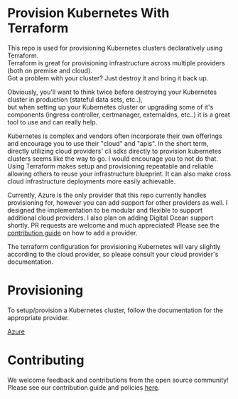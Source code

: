 # Provision Kubernetes With Terraform

This repo is used for provisioning Kubernetes clusters declaratively using Terraform.  
Terraform is great for provisioning infrastructure across multiple providers (both on premise and cloud).  
Got a problem with your cluster? Just destroy it and bring it back up.  

Obviously, you'll want to think twice before destroying your Kubernetes cluster in production (stateful data sets, etc..),  
but when setting up your Kubernetes cluster or upgrading some of it's components (ingress controller, certmanager, externaldns, etc..) it is a great tool to use and can really help.

Kubernetes is complex and vendors often incorporate their own offerings and encourage you to use their "cloud" and "apis".
In the short term, directly utilizing cloud providers' cli sdks directly to provision kubernetes clusters seems like the way to go.
I would encourage you to not do that. Using Terraform makes setup and provisioning repeatable and reliable allowing others to reuse your infrastructure blueprint. It can also make cross cloud infrastructure deployments more easily achievable.

Currently, Azure is the only provider that this repo currently handles provisioning for, however you can add support for other providers as well. I designed the implementation to be modular and flexible to support additional cloud providers. I also plan on adding Digital Ocean support shortly. PR requests are welcome and much appreciated! Please see the [contribution guide](https://github.com/ryanmcafee/flavorize/blob/master/Contributing.md) on how to add a provider.

The terraform configuration for provisioning Kubernetes will vary slightly according to the cloud provider, so please consult your cloud provider's documentation.

# Provisioning

To setup/provision a Kubernetes cluster, follow the documentation for the appropriate provider.

[Azure](https://github.com/ryanmcafee/flavorize/blob/master/modules/k8s/azure/readme.md)

# Contributing

We welcome feedback and contributions from the open source community! Please see our contribution guide and policies [here](https://github.com/ryanmcafee/flavorize/blob/master/Contributing.md).


